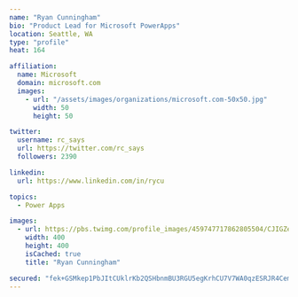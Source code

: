 ```yaml
---
name: "Ryan Cunningham"
bio: "Product Lead for Microsoft PowerApps"
location: Seattle, WA
type: "profile"
heat: 164

affiliation:
  name: Microsoft
  domain: microsoft.com
  images:
    - url: "/assets/images/organizations/microsoft.com-50x50.jpg"
      width: 50
      height: 50

twitter:
  username: rc_says
  url: https://twitter.com/rc_says
  followers: 2390

linkedin:
  url: https://www.linkedin.com/in/rycu

topics:
  - Power Apps

images:
  - url: https://pbs.twimg.com/profile_images/459747717862805504/CJIGZejd_400x400.png
    width: 400
    height: 400
    isCached: true
    title: "Ryan Cunningham"

secured: "fek+GSMkep1PbJItCUklrKb2QSHbnmBU3RGU5egKrhCU7V7WA0qzESRJR4Cem9FOWwQn4jxqs7CO5r3rWAw9iArS28eRreFZiR0zzMezxqJqTvwgQ/8rgzB3LGfvKET13IOWHOpmrJz2cKnfF0GmaEYzqZ4entt2PQtTFDmyCONUl/UkSK9TwYSehktSEcQjzlks/ZShu5klq7WGTNjO/eoktaZg7F88Vpct4QKkfpcsfAOx2S7DTTahQ2xBPE/XmtaIag1mnGo0C9DCQVwO/r/TRq1csmVnawv82/73OFWDcbeNUTvozxP50527eJ2+OQAk4vnezlX+qC6XJq29G/1xk/SZjTMHA3GD/52MG7W8LzsfV8rQXLcVw+TGYOYqRY4ESzLBy6rezsuxSb0QXgBpnniwnZSPZt7gQhmui4I=;m8NE+M/Y0vmyNVxt7pcquw=="
---
```


